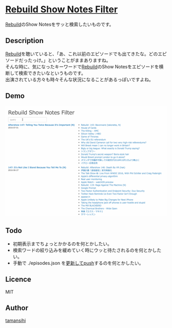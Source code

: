 # [Rebuild Show Notes Filter](https://tamanishi.net/rebuildshownotesfilter/)

[Rebuild](http://rebuild.fm)のShow Notesをサッと検索したいものです。

## Description
[Rebuild](http://rebuild.fm)を聴いていると、「あ、これ以前のエピソードでも出てきたな。どのエピソードだったっけ。」ということがままありますね。  
そんな時に、気になったキーワードで[Rebuild](http://rebuild.fm)のShow Notesをエピソードを横断して検索できたいなというものです。  
出演されている方々も時々そんな状況になることがあるっぽいですよね。  

## Demo
![Demo](./demo.gif)

## Todo
* 初期表示までちょっとかかるのを何とかしたい。
* 検索ワードの絞り込みを緩めていく時にウッと待たされるのを何とかしたい。
* 手動で ./episodes.json を[更新してpush](https://github.com/tamanishi/rebuildshownotesfilter/blob/master/episodes.sh)するのを何とかしたい。

## Licence

MIT

## Author

[tamansihi](https://github.com/tamansihi)

